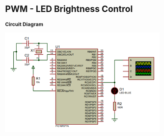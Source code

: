 <h1>PWM - LED Brightness Control</h1>
<h3>Circuit Diagram</h3>
<img src="diagram.png" width="800"/>
